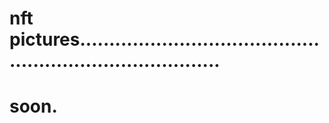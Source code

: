 # nft pictures.............................................................................
# soon.

